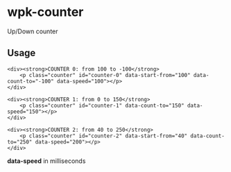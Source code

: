 # wpk-counter
Up/Down counter


Usage
---
```	
<div><strong>COUNTER 0: from 100 to -100</strong>
	<p class="counter" id="counter-0" data-start-from="100" data-count-to="-100" data-speed="100"></p>
</div>

<div><strong>COUNTER 1: from 0 to 150</strong>
	<p class="counter" id="counter-1" data-count-to="150" data-speed="150"></p>
</div>

<div><strong>COUNTER 2: from 40 to 250</strong>
	<p class="counter" id="counter-2" data-start-from="40" data-count-to="250" data-speed="200"></p>
</div>
```
**data-speed** in milliseconds
